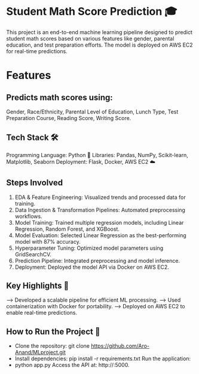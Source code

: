 # Student Math Score Prediction 🎓
This project is an end-to-end machine learning pipeline designed to predict student math scores based on various features like gender, parental education, and test preparation efforts. The model is deployed on AWS EC2 for real-time predictions.

# Features
## Predicts math scores using:
Gender, Race/Ethnicity, Parental Level of Education, Lunch Type, Test Preparation Course, Reading Score, Writing Score.

## Tech Stack 🛠️
Programming Language: Python 🐍
Libraries: Pandas, NumPy, Scikit-learn, Matplotlib, Seaborn
Deployment: Flask, Docker, AWS EC2 ☁️

## Steps Involved
1. EDA & Feature Engineering: Visualized trends and processed data for training.
2. Data Ingestion & Transformation Pipelines: Automated preprocessing workflows.
3. Model Training: Trained multiple regression models, including Linear Regression, Random Forest, and XGBoost.
4. Model Evaluation: Selected Linear Regression as the best-performing model with 87% accuracy.
5. Hyperparameter Tuning: Optimized model parameters using GridSearchCV.
6. Prediction Pipeline: Integrated preprocessing and model inference.
7. Deployment: Deployed the model API via Docker on AWS EC2.

## Key Highlights 🌟
--> Developed a scalable pipeline for efficient ML processing.
--> Used containerization with Docker for portability.
--> Deployed on AWS EC2 to enable real-time predictions.

## How to Run the Project 🚀
 - Clone the repository:
 git clone https://github.com/Aro-Anand/MLproject.git
 - Install dependencies:
 pip install -r requirements.txt
Run the application:
 - python app.py
Access the API at: http://<your-ec2-ip>:5000.
